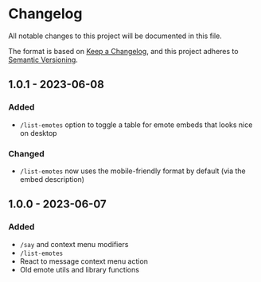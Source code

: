 # Changelog

All notable changes to this project will be documented in this file.

The format is based on [Keep a Changelog](https://keepachangelog.com/en/1.0.0/),
and this project adheres to [Semantic Versioning](https://semver.org/spec/v2.0.0.html).

## 1.0.1 - 2023-06-08

### Added

- `/list-emotes` option to toggle a table for emote embeds that looks nice on desktop

### Changed

- `/list-emotes` now uses the mobile-friendly format by default (via the embed description)

## 1.0.0 - 2023-06-07

### Added

- `/say` and context menu modifiers
- `/list-emotes`
- React to message context menu action
- Old emote utils and library functions
